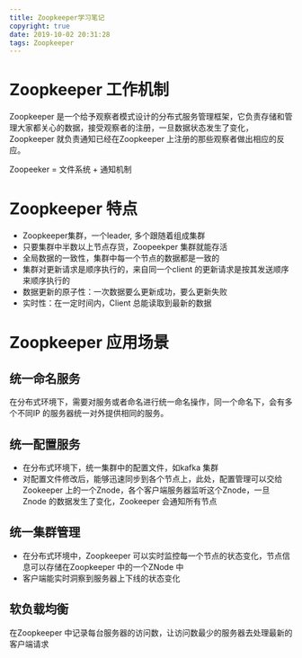 ```yaml
---
title: Zoopkeeper学习笔记
copyright: true
date: 2019-10-02 20:31:28
tags: Zoopkeeper
---
```


# Zoopkeeper 工作机制

Zoopkeeper 是一个给予观察者模式设计的分布式服务管理框架，它负责存储和管理大家都关心的数据，接受观察者的注册，一旦数据状态发生了变化，Zoopkeeper 就负责通知已经在Zoopkeeper 上注册的那些观察者做出相应的反应。

Zoopeeker = 文件系统 + 通知机制

# Zoopkeeper 特点
- Zoopkeeper集群，一个leader, 多个跟随着组成集群
- 只要集群中半数以上节点存货，Zoopeekper 集群就能存活
- 全局数据的一致性，集群中每一个节点的数据都是一致的
- 集群对更新请求是顺序执行的，来自同一个client 的更新请求是按其发送顺序来顺序执行的
- 数据更新的原子性：一次数据要么更新成功，要么更新失败
- 实时性：在一定时间内，Client 总能读取到最新的数据

<!--more-->

# Zoopkeeper 应用场景

## 统一命名服务
在分布式环境下，需要对服务或者命名进行统一命名操作，同一个命名下，会有多个不同IP 的服务器统一对外提供相同的服务。

## 统一配置服务
- 在分布式环境下，统一集群中的配置文件，如kafka 集群
- 对配置文件修改后，能够迅速同步到各个节点上，此处，配置管理可以交给Zookeeper 上的一个Znode，各个客户端服务器监听这个Znode，一旦Znode 的数据发生了变化，Zookeeper 会通知所有节点

## 统一集群管理
- 在分布式环境中，Zoopkeeper 可以实时监控每一个节点的状态变化，节点信息可以存储在Zoopkeeper 中的一个ZNode 中
- 客户端能实时洞察到服务器上下线的状态变化

## 软负载均衡
在Zoopkeeper 中记录每台服务器的访问数，让访问数最少的服务器去处理最新的客户端请求
